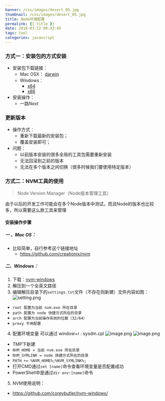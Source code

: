 ```yaml
---
banner: /css/images/desert_05.jpg
thumbnail: /css/images/desert_05.jpg
title: Node环境配置
permalink: {{ title }}
date: 2018-03-12 09:43:45
tags: tool
categories: javascript
---
```


### 方式一：安装包的方式安装

- 安装包下载链接：
  + Mac OSX： [darwin](http://npm.taobao.org/mirrors/node/v5.7.0/node-v5.7.0.pkg)
  + Windows：
    * [x64](http://npm.taobao.org/mirrors/node/v5.7.0/node-v5.7.0-x64.msi)
    * [x86](http://npm.taobao.org/mirrors/node/v5.7.0/node-v5.7.0-x86.msi)
- 安装操作：
  + 一路*Next*


### 更新版本

- 操作方式：
  + 重新下载最新的安装包；
  + 覆盖安装即可；
- 问题：
  + 以前版本安装的很多全局的工具包需要重新安装
  + 无法回滚到之前的版本
  + 无法在多个版本之间切换（很多时候我们要使用特定版本）

<!--more-->

### 方式二：NVM工具的使用

> Node Version Manager（Node版本管理工具）

由于以后的开发工作可能会在多个Node版本中测试，而且Node的版本也比较多，所以需要这么款工具来管理


#### 安装操作步骤
##### 一 、Mac OS：
- 比较简单，自行参考这个链接地址
  + https://github.com/creationix/nvm
##### 二、Windows：
1. 下载：[nvm-windows](https://github.com/coreybutler/nvm-windows/releases/download/1.1.0/nvm-noinstall.zip)
2. 解压到一个全英文路径
3. 编辑解压目录下的`settings.txt`文件（不存在则新建）文件内容如图：
![setting.png](https://upload-images.jianshu.io/upload_images/2149459-c685e3198d5f8067.png?imageMogr2/auto-orient/strip%7CimageView2/2/w/1240)


  + `root 配置为当前 nvm.exe 所在目录`
  + `path 配置为 node 快捷方式所在的目录`
  + `arch 配置为当前操作系统的位数（32/64）`
  + `proxy 不用配置`

4. 配置环境变量 可以通过 window+r  : sysdm.cpl
![image.png](https://upload-images.jianshu.io/upload_images/2149459-f5602de3cf3c5b16.png?imageMogr2/auto-orient/strip%7CimageView2/2/w/1240)
![image.png](https://upload-images.jianshu.io/upload_images/2149459-b5e326541f4571f8.png?imageMogr2/auto-orient/strip%7CimageView2/2/w/1240)
  + TMP下新建
  + `NVM_HOME = 当前 nvm.exe 所在目录`
  + `NVM_SYMLINK = node 快捷方式所在的目录`
  + `PATH += %NVM_HOME%;%NVM_SYMLINK%;`
  + 打开CMD通过`set [name]`命令查看环境变量是否配置成功
  + PowerShell中是通过`dir env:[name]`命令

5. NVM使用说明：

  + https://github.com/coreybutler/nvm-windows/
